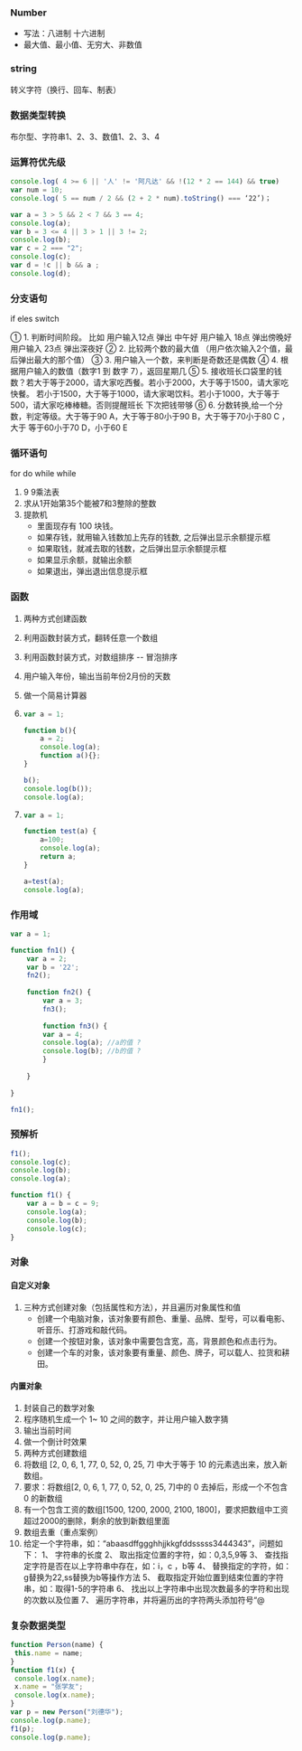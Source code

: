 ### Number

- 写法：八进制 十六进制
- 最大值、最小值、无穷大、非数值

### string

转义字符（换行、回车、制表）

### 数据类型转换

布尔型、字符串1、2、3、数值1、2、3、4

### 运算符优先级

```js
console.log( 4 >= 6 || '人' != '阿凡达' && !(12 * 2 == 144) && true)
var num = 10;
console.log( 5 == num / 2 && (2 + 2 * num).toString() === ‘22’)；
```

```js
var a = 3 > 5 && 2 < 7 && 3 == 4;
console.log(a);
var b = 3 <= 4 || 3 > 1 || 3 != 2;
console.log(b);
var c = 2 === "2";
console.log(c);
var d = !c || b && a ;
console.log(d);
```

### 分支语句

if eles            switch

① 1. 判断时间阶段。 比如 用户输入12点 弹出 中午好 用户输入 18点 弹出傍晚好 用户输入 23点 弹出深夜好
② 2. 比较两个数的最大值 （用户依次输入2个值，最后弹出最大的那个值）
③ 3. 用户输入一个数，来判断是奇数还是偶数
④ 4. 根据用户输入的数值（数字1 到 数字 7），返回星期几
⑤ 5. 接收班长口袋里的钱数？若大于等于2000，请大家吃西餐。若小于2000，大于等于1500，请大家吃快餐。
若小于1500，大于等于1000，请大家喝饮料。若小于1000，大于等于500，请大家吃棒棒糖。否则提醒班长
下次把钱带够
⑥ 6. 分数转换,给一个分数，判定等级。大于等于90 A，大于等于80小于90 B，大于等于70小于80 C ，大于
等于60小于70 D，小于60 E

### 循环语句

for     do while  while    

1. 9 9乘法表
2. 求从1开始第35个能被7和3整除的整数
3. 提款机
   - 里面现存有  100 块钱。
   - 如果存钱，就用输入钱数加上先存的钱数, 之后弹出显示余额提示框
   - 如果取钱，就减去取的钱数，之后弹出显示余额提示框
   - 如果显示余额，就输出余额
   - 如果退出，弹出退出信息提示框

### 函数

1. 两种方式创建函数

2. 利用函数封装方式，翻转任意一个数组

3. 利用函数封装方式，对数组排序 -- 冒泡排序

4. 用户输入年份，输出当前年份2月份的天数

5. 做一个简易计算器

6. ```js
   var a = 1;
   
   function b(){
       a = 2;  
       console.log(a);
       function a(){};
   }
   
   b();
   console.log(b());
   console.log(a);
   ```

7. ```js
   var a = 1;
   
   function test(a) {
       a=100;
       console.log(a);
       return a;        
   }     
   
   a=test(a); 
   console.log(a);
   ```

### 作用域

```js
var a = 1;

function fn1() {
	var a = 2;
	var b = '22';
	fn2();
    
	function fn2() {
		var a = 3;
		fn3();
        
		function fn3() {
		var a = 4;
		console.log(a); //a的值 ?
		console.log(b); //b的值 ?
		}
        
	}
    
}

fn1();
```

### 预解析

```js
f1();
console.log(c);
console.log(b);
console.log(a);

function f1() {
	var a = b = c = 9;
	console.log(a);
	console.log(b);
	console.log(c);
}
```

### 对象

#### 自定义对象

1. 三种方式创建对象（包括属性和方法），并且遍历对象属性和值
   - 创建一个电脑对象，该对象要有颜色、重量、品牌、型号，可以看电影、听音乐、打游戏和敲代码。
   - 创建一个按钮对象，该对象中需要包含宽，高，背景颜色和点击行为。
   - 创建一个车的对象，该对象要有重量、颜色、牌子，可以载人、拉货和耕田。

#### 内置对象

1. 封装自己的数学对象
2. 程序随机生成一个 1~ 10 之间的数字，并让用户输入数字猜
3. 输出当前时间
4. 做一个倒计时效果
5. 两种方式创建数组
6. 将数组 [2, 0, 6, 1, 77, 0, 52, 0, 25, 7] 中大于等于 10 的元素选出来，放入新数组。
7. 要求：将数组[2, 0, 6, 1, 77, 0, 52, 0, 25, 7]中的 0 去掉后，形成一个不包含 0 的新数组
8. 有一个包含工资的数组[1500, 1200, 2000, 2100, 1800]，要求把数组中工资超过2000的删除，剩余的放到新数组里面
9. 数组去重（重点案例）
10. 给定一个字符串，如：“abaasdffggghhjjkkgfddsssss3444343”，问题如下：
    1、 字符串的长度
    2、 取出指定位置的字符，如：0,3,5,9等
    3、 查找指定字符是否在以上字符串中存在，如：i，c ，b等
    4、 替换指定的字符，如：g替换为22,ss替换为b等操作方法
    5、 截取指定开始位置到结束位置的字符串，如：取得1-5的字符串
    6、 找出以上字符串中出现次数最多的字符和出现的次数以及位置
    7、 遍历字符串，并将遍历出的字符两头添加符号“@

### 复杂数据类型

```js
function Person(name) {
 this.name = name;
}
function f1(x) {
 console.log(x.name);
 x.name = "张学友";
 console.log(x.name);
}
var p = new Person("刘德华");
console.log(p.name);
f1(p);
console.log(p.name);
```

